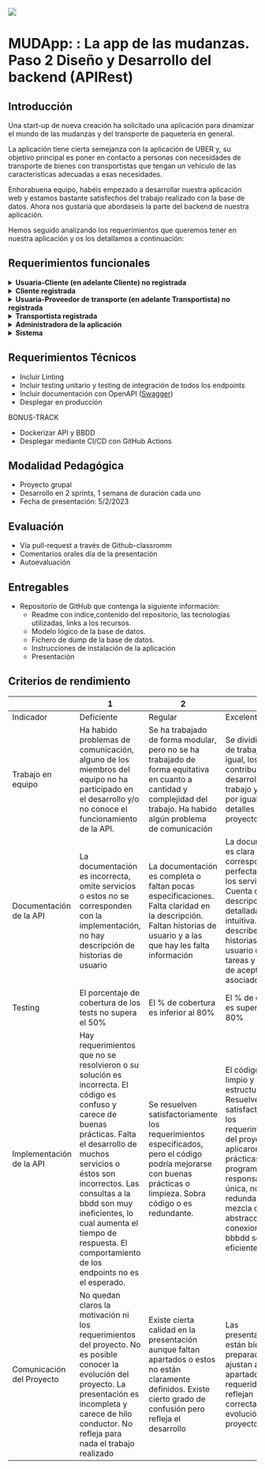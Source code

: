 ![](https://imgur.com/MiDuWQ5.png)
# MUDApp: : La app de las mudanzas. Paso 2 Diseño y Desarrollo del backend (APIRest)


## Introducción

Una start-up de nueva creación ha solicitado una aplicación para dinamizar el mundo de las mudanzas y del transporte de paquetería en general.

La aplicación tiene cierta semejanza con la aplicación de UBER y, su objetivo principal es poner en contacto a personas con necesidades de transporte de bienes con transportistas que tengan un vehículo de las características adecuadas a esas necesidades.

Enhorabuena equipo, habéis empezado a desarrollar nuestra aplicación web y estamos bastante satisfechos del trabajo realizado con la base de datos. Ahora nos gustaría que abordaseis la parte del backend de nuestra aplicación.

Hemos seguido analizando los requerimientos que queremos tener en nuestra aplicación y os los detallamos a continuación:

## Requerimientos funcionales

<details>
  <summary><b>Usuaria-Cliente (en adelante Cliente) no registrada</b></summary>

  - Puede registrarse
  - Puede realizar búsquedas por condiciones: Localidad, Destino, nº paquetes, tamaño máximo del paquete, fecha del transporte.

  </details>
  <details>
  <summary><b>Cliente registrada</b></summary>

  - Puede logarse
  - Puede recuperar la contraseña
  - Puede realizar búsquedas por condiciones: Localidad, Destino, nº paquetes, tamaño máximo del paquete, fecha del transporte.
  - Puede actualizar su perfil de usuaria (menos nombre, email)
  - Puede seleccionar un transportista de una lista
  - Puede contratar el servicio de un transportista
  - Puede pagar el servicio
  - Puede cancelar un servicio si todavía no lo ha pagado
  - Puede ver el detalle del servicio contratado
  - Puede valorar el servicio realizado
  - Puede comentar el servicio realizado (sólo 1 vez)
  - Puede enviar un mensaje a un transportista contratado.
  - Puede visualizar mensajes de un transportista contratado

  </details>
<details>
  <summary><b>Usuaria-Proveedor de transporte (en adelante Transportista) no registrada</b></summary>

  - Puede registrarse

  </details>
  <details>
  <summary><b>Transportista registrada</b></summary>

  - Puede logarse
  - Puede recuperar la contraseña
  - Puede dar de alta un vehículo
  - Puede modificar los datos de un vehículo
  - Puede eliminar los datos de un vehículo
  - Puede actualizar su perfil de usuaria (menos nombre, email). Puede cambiar su estado a NO DISPONIBLE.
  - Puede ver el detalle del servicio contratado
  - Puede enviar un mensaje a un cliente.
  - Puede visualizar mensajes de un cliente.
  - Pueden ver la lista de condiciones del servicio.

  </details>

  <details>
  <summary><b>Administradora de la aplicación</b></summary>

  - Puede visualizar la lista de clientes y transportistas
  - Puede realizar búsquedas por palabras claves.
  - Puede editar la lista de condiciones del servicio de transporte.
  - Puede editar o borrar un cliente
  - Puede editar o borrar un transportista
  - Puede editar o borrar un servicio
  - Notifica a los transportistas valorados que van a recibir un pago.


  </details>

  <details>
  <summary><b>Sistema</b></summary>

  - Filtra la lista de transportistas por el check de disponibilidad
  - Modifica la disponibilidad de un transportista cuando se ha recibido el pago de un servicio.
  - Modifica la disponibilidad de un transportista cuando se ha finalizado un servicio.
  - Modifica la disponibilidad e un transportista si se ha cancelado un servicio.
  - Notifica al cliente que tiene que valorar un servicio cuando se ha realizado.
  - Ajusta la valoración del transportista con cada valoración de un cliente.

  </details>

## Requerimientos Técnicos

  - Incluir Linting
  - Incluir testing unitario y testing de integración de todos los endpoints
  - Incluir documentación con OpenAPI ([Swagger](https://swagger.io/tools/open-source/getting-started/))
  - Desplegar en producción

BONUS-TRACK
  - Dockerizar API y BBDD
  - Desplegar mediante CI/CD con GitHub Actions

## Modalidad Pedagógica
  - Proyecto grupal
  - Desarrollo en 2 sprints, 1 semana de duración cada uno
  - Fecha de presentación: 5/2/2023

## Evaluación
  - Vía pull-request a través de Github-classromm
  - Comentarios orales día de la presentación
  - Autoevaluación

## Entregables
- Repositorio de GitHub que contenga la siguiente información:
  - Readme con índice,contenido del repositorio, las tecnologías utilizadas, links a los recursos.
  - Modelo lógico de la base de datos.
  - Fichero de dump de la base de datos.
  - Instrucciones de instalación de la aplicación
  - Presentación

## Criterios de rendimiento
  |  | 1 | 2 | 3 |
| --- | --- | --- | --- |
| Indicador | Deficiente | Regular | Excelente |
| Trabajo en equipo | Ha habido problemas de comunicación, alguno de los miembros del equipo no ha participado en el desarrollo y/o no conoce el funcionamiento de la API. | Se ha trabajado de forma modular, pero no se ha trabajado de forma equitativa en cuanto a cantidad y complejidad del trabajo. Ha habido algún problema de comunicación | Se dividió la carga de trabajo por igual, los dos han contribuido al desarrollo del trabajo y conocen por igual todos los detalles del proyecto |
| Documentación de la API | La documentación es incorrecta, omite servicios o estos no se corresponden con la implementación, no hay descripción de historias de usuario | La documentación es completa o faltan pocas especificaciones. Falta claridad en la descripción. Faltan historias de usuario y a las que hay les falta información | La documentación es clara y corresponde perfectamente a los servicios. Cuenta con descripciones detalladas y es intuitiva. Se describen las historias de usuario con tareas y criterios de aceptación asociados. |
| Testing | El porcentaje de cobertura de los tests no supera el 50% | El % de cobertura es inferior al 80% | El % de cobertura es superior al 80% |
| Implementación de la API | Hay requerimientos que no se resolvieron o su solución es incorrecta. El código es confuso y carece de buenas prácticas. Falta el desarrollo de muchos servicios o éstos son incorrectos. Las consultas a la bbdd son muy ineficientes, lo cual aumenta el tiempo de respuesta. El comportamiento de los endpoints no es el esperado. | Se resuelven satisfactoriamente los requerimientos especificados, pero el código podría mejorarse con buenas prácticas o limpieza. Sobra código o es redundante. | El código es limpio y está bien estructurado. Resuelve satisfactoriamente los requerimientos del proyecto. Se aplicaron buenas prácticas de programación: responsabilidad única, no es redundante y no mezcla capas de abstracción. Las conexiones a la bbbdd son eficientes. |
| Comunicación del Proyecto | No quedan claros la motivación ni los requerimientos del proyecto. No es posible conocer la evolución del proyecto. La presentación es incompleta y carece de hilo conductor. No refleja para nada el trabajo realizado | Existe cierta calidad en la presentación aunque faltan apartados o estos no están claramente definidos. Existe cierto grado de confusión pero refleja el desarrollo | Las presentaciones están bien preparadas, se ajustan a los apartados requeridos y reflejan correctamente la evolución del proyecto. |
